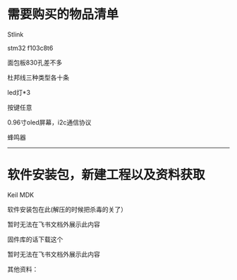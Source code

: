 # 需要购买的物品清单

Stlink

stm32 f103c8t6

面包板830孔差不多

杜邦线三种类型各十条

led灯*3

按键任意

0.96寸oled屏幕，i2c通信协议

蜂鸣器

------



# 软件安装包，新建工程以及资料获取

Keil MDK

软件安装包在此(解压的时候把杀毒的关了）

暂时无法在飞书文档外展示此内容

固件库的话下载这个

暂时无法在飞书文档外展示此内容

其他资料：
